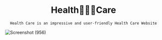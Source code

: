 <div align="center">
  <h1>Health👨🏻‍⚕️Care</h1>
  
  `Health Care is an impressive and user-friendly Health Care Website`
</div>

![Screenshot (956)](https://github.com/pankajproject/Health-Care/assets/171322124/9a0bfdf7-6010-49b8-bc9f-0f990a388ddb)

